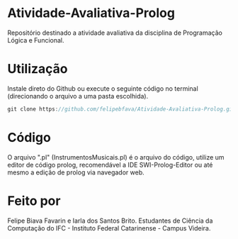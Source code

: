 # Atividade-Avaliativa-Prolog

Repositório destinado a atividade avaliativa da disciplina de Programação Lógica e Funcional.

# Utilização
Instale direto do Github ou execute o seguinte código no terminal (direcionando o arquivo a uma pasta escolhida).

```js
git clone https://github.com/felipebfava/Atividade-Avaliativa-Prolog.git
```

# Código
O arquivo ".pl" (InstrumentosMusicais.pl) é o arquivo do código, utilize um editor de código prolog, recomendável a IDE SWI-Prolog-Editor ou até mesmo a edição de prolog via navegador web. 

# Feito por
Felipe Biava Favarin e Iarla dos Santos Brito. Estudantes de Ciência da Computação do IFC - Instituto Federal Catarinense - Campus Videira.
